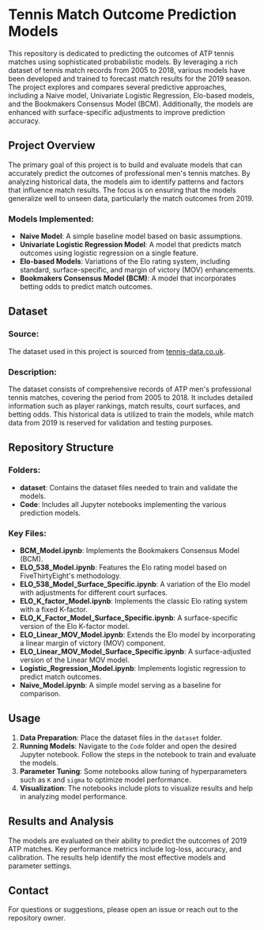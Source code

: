# Tennis Match Outcome Prediction Models

This repository is dedicated to predicting the outcomes of ATP tennis matches using sophisticated probabilistic models. By leveraging a rich dataset of tennis match records from 2005 to 2018, various models have been developed and trained to forecast match results for the 2019 season. The project explores and compares several predictive approaches, including a Naive model, Univariate Logistic Regression, Elo-based models, and the Bookmakers Consensus Model (BCM). Additionally, the models are enhanced with surface-specific adjustments to improve prediction accuracy.

## Project Overview

The primary goal of this project is to build and evaluate models that can accurately predict the outcomes of professional men's tennis matches. By analyzing historical data, the models aim to identify patterns and factors that influence match results. The focus is on ensuring that the models generalize well to unseen data, particularly the match outcomes from 2019.

### Models Implemented:
- **Naive Model**: A simple baseline model based on basic assumptions.
- **Univariate Logistic Regression Model**: A model that predicts match outcomes using logistic regression on a single feature.
- **Elo-based Models**: Variations of the Elo rating system, including standard, surface-specific, and margin of victory (MOV) enhancements.
- **Bookmakers Consensus Model (BCM)**: A model that incorporates betting odds to predict match outcomes.

## Dataset

### Source:
The dataset used in this project is sourced from [tennis-data.co.uk](http://www.tennis-data.co.uk/).

### Description:
The dataset consists of comprehensive records of ATP men's professional tennis matches, covering the period from 2005 to 2018. It includes detailed information such as player rankings, match results, court surfaces, and betting odds. This historical data is utilized to train the models, while match data from 2019 is reserved for validation and testing purposes.

## Repository Structure

### Folders:
- **dataset**: Contains the dataset files needed to train and validate the models.
- **Code**: Includes all Jupyter notebooks implementing the various prediction models.

### Key Files:
- **BCM_Model.ipynb**: Implements the Bookmakers Consensus Model (BCM).
- **ELO_538_Model.ipynb**: Features the Elo rating model based on FiveThirtyEight's methodology.
- **ELO_538_Model_Surface_Specific.ipynb**: A variation of the Elo model with adjustments for different court surfaces.
- **ELO_K_factor_Model.ipynb**: Implements the classic Elo rating system with a fixed K-factor.
- **ELO_K_Factor_Model_Surface_Specific.ipynb**: A surface-specific version of the Elo K-factor model.
- **ELO_Linear_MOV_Model.ipynb**: Extends the Elo model by incorporating a linear margin of victory (MOV) component.
- **ELO_Linear_MOV_Model_Surface_Specific.ipynb**: A surface-adjusted version of the Linear MOV model.
- **Logistic_Regression_Model.ipynb**: Implements logistic regression to predict match outcomes.
- **Naive_Model.ipynb**: A simple model serving as a baseline for comparison.

## Usage

1. **Data Preparation**: Place the dataset files in the `dataset` folder.
2. **Running Models**: Navigate to the `Code` folder and open the desired Jupyter notebook. Follow the steps in the notebook to train and evaluate the models.
3. **Parameter Tuning**: Some notebooks allow tuning of hyperparameters such as `K` and `sigma` to optimize model performance.
4. **Visualization**: The notebooks include plots to visualize results and help in analyzing model performance.

## Results and Analysis

The models are evaluated on their ability to predict the outcomes of 2019 ATP matches. Key performance metrics include log-loss, accuracy, and calibration. The results help identify the most effective models and parameter settings.

## Contact

For questions or suggestions, please open an issue or reach out to the repository owner.
